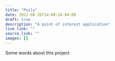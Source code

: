 ```yaml
---
title: "Poily"
date: 2022-08-26T14:09:24-04:00
draft: true
description: "A point of interest application"
live_link: ""
source_link: ""
images: []
---
```


Some words about this project
